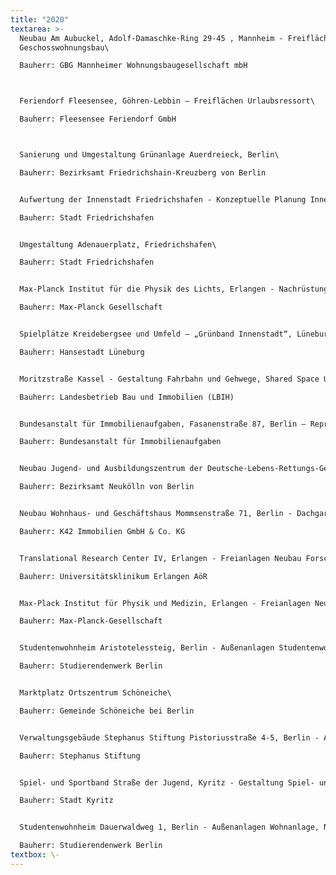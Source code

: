 ```yaml
---
title: "2020"
textarea: >-
  Neubau Am Aubuckel, Adolf-Damaschke-Ring 29-45 , Mannheim - Freiflächen
  Geschosswohnungsbau\

  Bauherr: GBG Mannheimer Wohnungsbaugesellschaft mbH



  Feriendorf Fleesensee, Göhren-Lebbin – Freiflächen Urlaubsressort\

  Bauherr: Fleesensee Feriendorf GmbH



  Sanierung und Umgestaltung Grünanlage Auerdreieck, Berlin\

  Bauherr: Bezirksamt Friedrichshain-Kreuzberg von Berlin


  Aufwertung der Innenstadt Friedrichshafen - Konzeptuelle Planung Innenstadt mit Fokus Klimaanpassung\

  Bauherr: Stadt Friedrichshafen


  Umgestaltung Adenauerplatz, Friedrichshafen\

  Bauherr: Stadt Friedrichshafen


  Max-Planck Institut für die Physik des Lichts, Erlangen - Nachrüstung Fahrradstellflächen\

  Bauherr: Max-Planck Gesellschaft


  Spielplätze Kreidebergsee und Umfeld – „Grünband Innenstadt“, Lüneburg – Projekt mit Bürgerbeteiligung\

  Bauherr: Hansestadt Lüneburg


  Moritzstraße Kassel - Gestaltung Fahrbahn und Gehwege, Shared Space Unicampus Kassel\

  Bauherr: Landesbetrieb Bau und Immobilien (LBIH)


  Bundesanstalt für Immobilienaufgaben, Fasanenstraße 87, Berlin – Repräsentative Außenanlagen Dienstsitz\

  Bauherr: Bundesanstalt für Immobilienaufgaben


  Neubau Jugend- und Ausbildungszentrum der Deutsche-Lebens-Rettungs-Gesellschaft (DLRG), Berlin\

  Bauherr: Bezirksamt Neukölln von Berlin


  Neubau Wohnhaus- und Geschäftshaus Mommsenstraße 71, Berlin - Dachgarten, Dachterrassen und Tiefgaragenaufbauten\

  Bauherr: K42 Immobilien GmbH & Co. KG


  Translational Research Center IV, Erlangen - Freianlagen Neubau Forschungsgebäudes am Uniklinikum Erlangen\

  Bauherr: Universitätsklinikum Erlangen AöR


  Max-Plack Institut für Physik und Medizin, Erlangen - Freianlagen Neubau des Max-Planck-Institutes für Physik und Medizin\

  Bauherr: Max-Planck-Gesellschaft


  Studentenwohnheim Aristotelessteig, Berlin - Außenanlagen Studentenwohnheim\

  Bauherr: Studierendenwerk Berlin


  Marktplatz Ortszentrum Schöneiche\

  Bauherr: Gemeinde Schöneiche bei Berlin


  Verwaltungsgebäude Stephanus Stiftung Pistoriusstraße 4-5, Berlin - Außenanlagen Hauptsitz Stephanus Stiftung\

  Bauherr: Stephanus Stiftung


  Spiel- und Sportband Straße der Jugend, Kyritz - Gestaltung Spiel- und Sportensemble für Kinder und Jugendliche\

  Bauherr: Stadt Kyritz


  Studentenwohnheim Dauerwaldweg 1, Berlin - Außenanlagen Wohnanlage, Neu- und Umbau denkmalgeschützte Anlage\

  Bauherr: Studierendenwerk Berlin
textbox: \-
---
```


